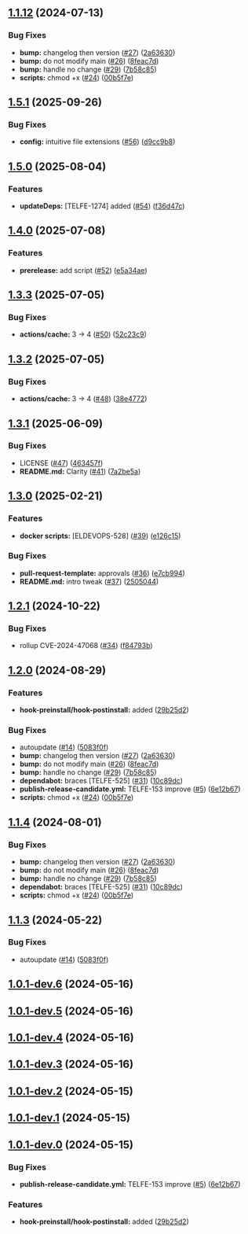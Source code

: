 ## [1.1.12](https://github.com/telicent-oss/telicent-frontend-cli/compare/v1.1.3...v1.1.12) (2024-07-13)


### Bug Fixes

* **bump:** changelog then version ([#27](https://github.com/telicent-oss/telicent-frontend-cli/issues/27)) ([2a63630](https://github.com/telicent-oss/telicent-frontend-cli/commit/2a63630c24b8427499de392423297dc82f3888f7))
* **bump:** do not modify main ([#26](https://github.com/telicent-oss/telicent-frontend-cli/issues/26)) ([8feac7d](https://github.com/telicent-oss/telicent-frontend-cli/commit/8feac7dc342b9c89f8c0a2242be6c0bf8f306e91))
* **bump:** handle no change ([#29](https://github.com/telicent-oss/telicent-frontend-cli/issues/29)) ([7b58c85](https://github.com/telicent-oss/telicent-frontend-cli/commit/7b58c85ea80ef2ea041e003ff5d2bede7de0ca40))
* **scripts:** chmod +x ([#24](https://github.com/telicent-oss/telicent-frontend-cli/issues/24)) ([00b5f7e](https://github.com/telicent-oss/telicent-frontend-cli/commit/00b5f7e45112fd74f0787c3f42720abac81ad25c))



## [1.5.1](https://github.com/telicent-oss/telicent-frontend-cli/compare/v1.5.0...v1.5.1) (2025-09-26)


### Bug Fixes

* **config:** intuitive file extensions ([#56](https://github.com/telicent-oss/telicent-frontend-cli/issues/56)) ([d9cc9b8](https://github.com/telicent-oss/telicent-frontend-cli/commit/d9cc9b84fff392ec0cf2f2e8314cc870f1f76eef))

## [1.5.0](https://github.com/telicent-oss/telicent-frontend-cli/compare/v1.4.0...v1.5.0) (2025-08-04)


### Features

* **updateDeps:** [TELFE-1274] added ([#54](https://github.com/telicent-oss/telicent-frontend-cli/issues/54)) ([f36d47c](https://github.com/telicent-oss/telicent-frontend-cli/commit/f36d47c521a2951fa546469a76cdb874e8fb7bd1))

## [1.4.0](https://github.com/telicent-oss/telicent-frontend-cli/compare/v1.3.3...v1.4.0) (2025-07-08)


### Features

* **prerelease:** add script ([#52](https://github.com/telicent-oss/telicent-frontend-cli/issues/52)) ([e5a34ae](https://github.com/telicent-oss/telicent-frontend-cli/commit/e5a34aed36b3a9add4f2d9e30a7a82cbabda0733))

## [1.3.3](https://github.com/telicent-oss/telicent-frontend-cli/compare/v1.3.2...v1.3.3) (2025-07-05)


### Bug Fixes

* **actions/cache:** 3 -&gt; 4 ([#50](https://github.com/telicent-oss/telicent-frontend-cli/issues/50)) ([52c23c9](https://github.com/telicent-oss/telicent-frontend-cli/commit/52c23c95ebc8b82ab8891105d893555df967bebd))

## [1.3.2](https://github.com/telicent-oss/telicent-frontend-cli/compare/v1.3.1...v1.3.2) (2025-07-05)


### Bug Fixes

* **actions/cache:** 3 -&gt; 4 ([#48](https://github.com/telicent-oss/telicent-frontend-cli/issues/48)) ([38e4772](https://github.com/telicent-oss/telicent-frontend-cli/commit/38e47723a145a57e6390a70711555fabab7637de))

## [1.3.1](https://github.com/telicent-oss/telicent-frontend-cli/compare/v1.3.0...v1.3.1) (2025-06-09)


### Bug Fixes

* LICENSE ([#47](https://github.com/telicent-oss/telicent-frontend-cli/issues/47)) ([463457f](https://github.com/telicent-oss/telicent-frontend-cli/commit/463457f39a358df2c5e4c19cc2899c30b9c27e7b))
* **README.md:** Clarity ([#41](https://github.com/telicent-oss/telicent-frontend-cli/issues/41)) ([7a2be5a](https://github.com/telicent-oss/telicent-frontend-cli/commit/7a2be5a799cf2acc788693d377b655f2eb0d632c))

## [1.3.0](https://github.com/telicent-oss/telicent-frontend-cli/compare/v1.2.1...v1.3.0) (2025-02-21)


### Features

* **docker scripts:** [ELDEVOPS-528] ([#39](https://github.com/telicent-oss/telicent-frontend-cli/issues/39)) ([e126c15](https://github.com/telicent-oss/telicent-frontend-cli/commit/e126c156a4172b7f44b359865d6b54cbffa60a9b))


### Bug Fixes

* **pull-request-template:** approvals ([#36](https://github.com/telicent-oss/telicent-frontend-cli/issues/36)) ([e7cb994](https://github.com/telicent-oss/telicent-frontend-cli/commit/e7cb994c13d82374aaadf6dc8ce64d7ef603972f))
* **README.md:** intro tweak ([#37](https://github.com/telicent-oss/telicent-frontend-cli/issues/37)) ([2505044](https://github.com/telicent-oss/telicent-frontend-cli/commit/25050448653cc4762d5c6782890b02b8e288f64b))

## [1.2.1](https://github.com/telicent-oss/telicent-frontend-cli/compare/v1.2.0...v1.2.1) (2024-10-22)


### Bug Fixes

* rollup CVE-2024-47068 ([#34](https://github.com/telicent-oss/telicent-frontend-cli/issues/34)) ([f84793b](https://github.com/telicent-oss/telicent-frontend-cli/commit/f84793b94937c3d0b7af5f19d774266c34915978))

## [1.2.0](https://github.com/telicent-oss/telicent-frontend-cli/compare/v1.1.4...v1.2.0) (2024-08-29)


### Features

* **hook-preinstall/hook-postinstall:** added ([29b25d2](https://github.com/telicent-oss/telicent-frontend-cli/commit/29b25d2004735960d7cd25a6f6334e8de471152b))


### Bug Fixes

* autoupdate ([#14](https://github.com/telicent-oss/telicent-frontend-cli/issues/14)) ([5083f0f](https://github.com/telicent-oss/telicent-frontend-cli/commit/5083f0f9ef6caee0ae48d4a7601de159a74586a6))
* **bump:** changelog then version ([#27](https://github.com/telicent-oss/telicent-frontend-cli/issues/27)) ([2a63630](https://github.com/telicent-oss/telicent-frontend-cli/commit/2a63630c24b8427499de392423297dc82f3888f7))
* **bump:** do not modify main ([#26](https://github.com/telicent-oss/telicent-frontend-cli/issues/26)) ([8feac7d](https://github.com/telicent-oss/telicent-frontend-cli/commit/8feac7dc342b9c89f8c0a2242be6c0bf8f306e91))
* **bump:** handle no change ([#29](https://github.com/telicent-oss/telicent-frontend-cli/issues/29)) ([7b58c85](https://github.com/telicent-oss/telicent-frontend-cli/commit/7b58c85ea80ef2ea041e003ff5d2bede7de0ca40))
* **dependabot:** braces [TELFE-525] ([#31](https://github.com/telicent-oss/telicent-frontend-cli/issues/31)) ([10c89dc](https://github.com/telicent-oss/telicent-frontend-cli/commit/10c89dce85b736d9421dde3a8606517622507aae))
* **publish-release-candidate.yml:** TELFE-153 improve ([#5](https://github.com/telicent-oss/telicent-frontend-cli/issues/5)) ([6e12b67](https://github.com/telicent-oss/telicent-frontend-cli/commit/6e12b6758a41f4471098467029b6590ffd1c4c56))
* **scripts:** chmod +x ([#24](https://github.com/telicent-oss/telicent-frontend-cli/issues/24)) ([00b5f7e](https://github.com/telicent-oss/telicent-frontend-cli/commit/00b5f7e45112fd74f0787c3f42720abac81ad25c))

## [1.1.4](https://github.com/telicent-oss/telicent-frontend-cli/compare/v1.1.3...v1.1.4) (2024-08-01)


### Bug Fixes

* **bump:** changelog then version ([#27](https://github.com/telicent-oss/telicent-frontend-cli/issues/27)) ([2a63630](https://github.com/telicent-oss/telicent-frontend-cli/commit/2a63630c24b8427499de392423297dc82f3888f7))
* **bump:** do not modify main ([#26](https://github.com/telicent-oss/telicent-frontend-cli/issues/26)) ([8feac7d](https://github.com/telicent-oss/telicent-frontend-cli/commit/8feac7dc342b9c89f8c0a2242be6c0bf8f306e91))
* **bump:** handle no change ([#29](https://github.com/telicent-oss/telicent-frontend-cli/issues/29)) ([7b58c85](https://github.com/telicent-oss/telicent-frontend-cli/commit/7b58c85ea80ef2ea041e003ff5d2bede7de0ca40))
* **dependabot:** braces [TELFE-525] ([#31](https://github.com/telicent-oss/telicent-frontend-cli/issues/31)) ([10c89dc](https://github.com/telicent-oss/telicent-frontend-cli/commit/10c89dce85b736d9421dde3a8606517622507aae))
* **scripts:** chmod +x ([#24](https://github.com/telicent-oss/telicent-frontend-cli/issues/24)) ([00b5f7e](https://github.com/telicent-oss/telicent-frontend-cli/commit/00b5f7e45112fd74f0787c3f42720abac81ad25c))

## [1.1.3](https://github.com/telicent-oss/telicent-frontend-cli/compare/v1.1.0...v1.1.3) (2024-05-22)


### Bug Fixes

* autoupdate ([#14](https://github.com/telicent-oss/telicent-frontend-cli/issues/14)) ([5083f0f](https://github.com/telicent-oss/telicent-frontend-cli/commit/5083f0f9ef6caee0ae48d4a7601de159a74586a6))



## [1.0.1-dev.6](https://github.com/telicent-oss/telicent-frontend-cli/compare/v1.0.1-dev.5...v1.0.1-dev.6) (2024-05-16)



## [1.0.1-dev.5](https://github.com/telicent-oss/telicent-frontend-cli/compare/v1.0.1-dev.4...v1.0.1-dev.5) (2024-05-16)



## [1.0.1-dev.4](https://github.com/telicent-oss/telicent-frontend-cli/compare/v1.0.1-dev.3...v1.0.1-dev.4) (2024-05-16)



## [1.0.1-dev.3](https://github.com/telicent-oss/telicent-frontend-cli/compare/v1.0.1-dev.2...v1.0.1-dev.3) (2024-05-16)



## [1.0.1-dev.2](https://github.com/telicent-oss/telicent-frontend-cli/compare/v1.0.1-dev.1...v1.0.1-dev.2) (2024-05-15)



## [1.0.1-dev.1](https://github.com/telicent-oss/telicent-frontend-cli/compare/v1.0.1-dev.0...v1.0.1-dev.1) (2024-05-15)



## [1.0.1-dev.0](https://github.com/telicent-oss/telicent-frontend-cli/compare/v1.0.0...v1.0.1-dev.0) (2024-05-15)


### Bug Fixes

* **publish-release-candidate.yml:** TELFE-153 improve ([#5](https://github.com/telicent-oss/telicent-frontend-cli/issues/5)) ([6e12b67](https://github.com/telicent-oss/telicent-frontend-cli/commit/6e12b6758a41f4471098467029b6590ffd1c4c56))


### Features

* **hook-preinstall/hook-postinstall:** added ([29b25d2](https://github.com/telicent-oss/telicent-frontend-cli/commit/29b25d2004735960d7cd25a6f6334e8de471152b))
